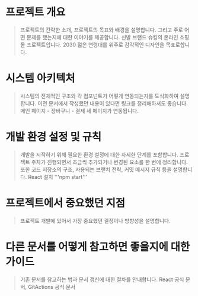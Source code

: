 # 프로젝트 개요
> 프로젝트의 간략한 소개, 프로젝트의 목표와 배경을 설명합니다. 그리고 주로 어떤 문제를 했는지에 대한 이야기를 제공합니다.
> 신발 브랜드 슈킹의 온라인 쇼핑몰 프로젝트입니다. 2030 젊은 연령대를 위주로 감각적인 디자인을 목표로합니다.

# 시스템 아키텍처
> 시스템의 전체적인 구조와 각 컴포넌트가 어떻게 연동되는지를 도식화하여 설명합니다. 이전 문서에서 작성했던 내용이 있다면 링크를 정리해하셔도 좋습니다.
> 메인 페이지 - 장바구니 - 결제
> 세 페이지가 연동됩니다. 

# 개발 환경 설정 및 규칙
> 개발을 시작하기 위해 필요한 환경 설정에 대한 자세한 단계를 포함합니다. 프로젝트 주차가 진행되면서 조금씩 추가되거나 변경된 요소를 한 번에 정리합니다. 또한 코드 저장소의 구조, 사용되는 브랜치 전략, 커밋 메시지 규칙 등을 설명합니다.
> React 설치
'''npm start'''


# 프로젝트에서 중요했던 지점
> 프로젝트 개발에 있어서 가장 중요했던 결정이나 방향성을 설명합니다.
> 

# 다른 문서를 어떻게 참고하면 좋을지에 대한 가이드
> 기존 문서를 참고하는 법과 문서 갱신에 대한 절차를 안내합니다.
> React 공식 문서, GitActions 공식 문서
